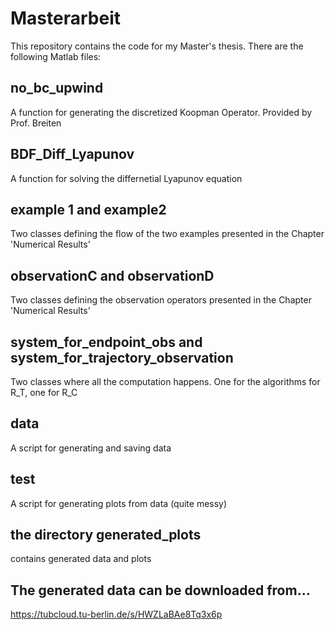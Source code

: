 # Masterarbeit
This repository contains the code for my Master's thesis. There are the following Matlab files:

## no_bc_upwind 
A function for generating the discretized Koopman Operator. Provided by Prof. Breiten

## BDF_Diff_Lyapunov
A function for solving the differnetial Lyapunov equation

## example 1 and example2
Two classes defining the flow of the two examples presented in the Chapter 'Numerical Results'

## observationC and observationD
Two classes defining the observation operators presented in the Chapter 'Numerical Results'

## system_for_endpoint_obs and system_for_trajectory_observation
Two classes where all the computation happens. One for the algorithms for R_T, one for R_C

## data
A script for generating and saving data

## test
A script for generating plots from data (quite messy)

## the directory generated_plots
contains generated data and plots

## The generated data can be downloaded from...
https://tubcloud.tu-berlin.de/s/HWZLaBAe8Tq3x6p
